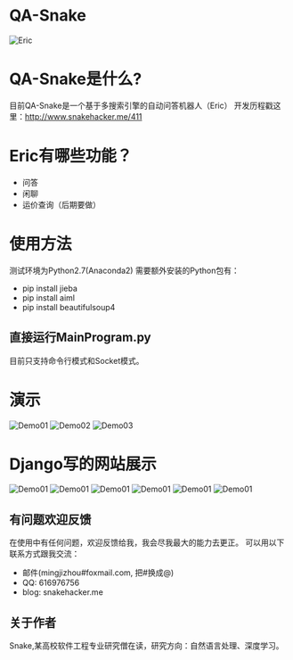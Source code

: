 # QA-Snake
![Eric](https://raw.githubusercontent.com/SnakeHacker/QA-Snake/master/QA/resources/Eric-Logo.png)
# QA-Snake是什么?
目前QA-Snake是一个基于多搜索引擎的自动问答机器人（Eric）
开发历程戳这里：http://www.snakehacker.me/411

# Eric有哪些功能？

* 问答
* 闲聊
* 运价查询（后期要做）

# 使用方法
   测试环境为Python2.7(Anaconda2)
   需要额外安装的Python包有：
   * pip install jieba
   * pip install aiml
   * pip install beautifulsoup4
   ## 直接运行MainProgram.py
   目前只支持命令行模式和Socket模式。

# 演示
![Demo01](https://raw.githubusercontent.com/SnakeHacker/QA-Snake/master/demo/SnakeQADemo01.png)
![Demo02](https://raw.githubusercontent.com/SnakeHacker/QA-Snake/master/demo/SnakeQADemo02.png)
![Demo03](https://raw.githubusercontent.com/SnakeHacker/QA-Snake/master/demo/SnakeQADemo03.png)
# Django写的网站展示
![Demo01](https://raw.githubusercontent.com/SnakeHacker/QA-Snake/master/demo/qa02.png)
![Demo01](https://raw.githubusercontent.com/SnakeHacker/QA-Snake/master/demo/qa03.png)
![Demo01](https://raw.githubusercontent.com/SnakeHacker/QA-Snake/master/demo/qa04.png)
![Demo01](https://raw.githubusercontent.com/SnakeHacker/QA-Snake/master/demo/qa05.png)
![Demo01](https://raw.githubusercontent.com/SnakeHacker/QA-Snake/master/demo/qa06.png)
![Demo01](https://raw.githubusercontent.com/SnakeHacker/QA-Snake/master/demo/qa07.png)


## 有问题欢迎反馈
在使用中有任何问题，欢迎反馈给我，我会尽我最大的能力去更正。
可以用以下联系方式跟我交流：

* 邮件(mingjizhou#foxmail.com, 把#换成@)
* QQ: 616976756
* blog: snakehacker.me


## 关于作者
Snake,某高校软件工程专业研究僧在读，研究方向：自然语言处理、深度学习。
